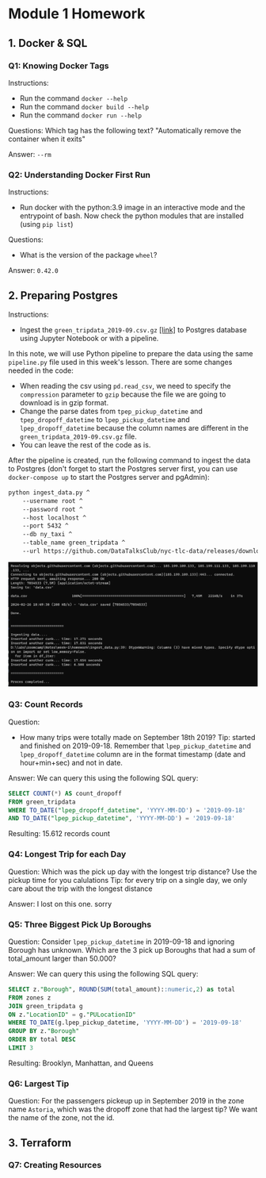 # Module 1 Homework

## 1. Docker & SQL
### Q1: Knowing Docker Tags

Instructions:
- Run the command `docker --help`
- Run the command `docker build --help`
- Run the command `docker run --help`

Questions:
Which tag has the following text? "Automatically remove the container when it exits"

Answer: 
`--rm`

### Q2: Understanding Docker First Run
Instructions:
- Run docker with the python:3.9 image in an interactive mode and the entrypoint of bash. Now check the python modules that are installed (using `pip list`)

Questions:
- What is the version of the package `wheel`?

Answer:
`0.42.0`

## 2. Preparing Postgres

Instructions:
- Ingest the `green_tripdata_2019-09.csv.gz` [[link]](https://github.com/DataTalksClub/nyc-tlc-data/releases/download/green/green_tripdata_2019-09.csv.gz) to Postgres database using Jupyter Notebook or with a pipeline.

In this note, we will use Python pipeline to prepare the data using the same `pipeline.py` file used in this week's lesson. There are some changes needed in the code:
- When reading the csv using `pd.read_csv`, we need to specify the `compression` parameter to `gzip` because the file we are going to download is in gzip format.
- Change the parse dates from `tpep_pickup_datetime` and `tpep_dropoff_datetime` to `lpep_pickup_datetime` and `lpep_dropoff_datetime` because the column names are different in the `green_tripdata_2019-09.csv.gz` file.
- You can leave the rest of the code as is.

After the pipeline is created, run the following command to ingest the data to Postgres (don't forget to start the Postgres server first, you can use `docker-compose up` to start the Postgres server and pgAdmin):

```bash
python ingest_data.py ^
    --username root ^
    --password root ^
    --host localhost ^
    --port 5432 ^
    --db ny_taxi ^
    --table_name green_tripdata ^
    --url https://github.com/DataTalksClub/nyc-tlc-data/releases/download/green/green_tripdata_2019-09.csv.gz
```
![Ingesting data green trip data to Postgres](../img/ingest-green-trip-data.png)

### Q3: Count Records

Question:
- How many trips were totally made on September 18th 2019?
Tip: started and finished on 2019-09-18. Remember that `lpep_pickup_datetime` and `lpep_dropoff_datetime` column are in the format timestamp (date and hour+min+sec) and not in date.

Answer:
We can query this using the following SQL query:
```sql
SELECT COUNT(*) AS count_dropoff
FROM green_tripdata
WHERE TO_DATE("lpep_dropoff_datetime", 'YYYY-MM-DD') = '2019-09-18'
AND TO_DATE("lpep_pickup_datetime", 'YYYY-MM-DD') = '2019-09-18'
```

Resulting: 15.612 records count

### Q4: Longest Trip for each Day

Question:
Which was the pick up day with the longest trip distance? Use the pickup time for you calulations
Tip: for every trip on a single day, we only care about the trip with the longest distance

Answer:
I lost on this one. sorry

### Q5: Three Biggest Pick Up Boroughs

Question:
Consider `lpep_pickup_datetime` in 2019-09-18 and ignoring Borough has unknown. Which are the 3 pick up Boroughs that had a sum of total_amount larger than 50.000?

Answer:
We can query this using the following SQL query:
```sql
SELECT z."Borough", ROUND(SUM(total_amount)::numeric,2) as total
FROM zones z
JOIN green_tripdata g
ON z."LocationID" = g."PULocationID"
WHERE TO_DATE(g.lpep_pickup_datetime, 'YYYY-MM-DD') = '2019-09-18'
GROUP BY z."Borough"
ORDER BY total DESC
LIMIT 3
```

Resulting: Brooklyn, Manhattan, and Queens

### Q6: Largest Tip

Question:
For the passengers pickeup up in September 2019 in the zone name `Astoria`, which was the dropoff zone that had the largest tip? We want the name of the zone, not the id.



## 3. Terraform
### Q7: Creating Resources